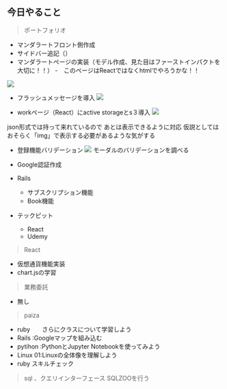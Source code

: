 ## 今日やること
> ポートフォリオ

 - マンダラートフロント側作成
 - サイドバー追記（）
  - マンダラートページの実装（モデル作成、見た目はファーストインパクトを大切に！！）
  -　このページはReactではなくhtmlでやろうかな！！


![](https://gyazo.com/390ccc051a7eb9fad70347fc8e826a43/raw)





 - フラッシュメッセージを導入
![](https://gyazo.com/258997d060ea95ea1a8a890b9e5173c1/raw)
 
 
 - workページ（React）にactive storageとs３導入
 ![](https://gyazo.com/7f76c1223c8428b19189ca4f00c74acd/raw)
 
 json形式では持って来れているので
 あとは表示できるように対応
 仮説としてはおそらく「img」で表示する必要があるような気がする
 

 
 - 登録機能バリデーション
 ![](https://gyazo.com/23bb402c7a7c5ab93107927fe1748c63/raw)
 モーダルのバリデーションを調べる
 
 - Google認証作成





- Rails
  - サブスクリプション機能
  - Book機能


- テックピット
  - React
  - Udemy
  
> React
 - 仮想通貨機能実装
 - chart.jsの学習


> 業務委託
- 無し


> paiza
- ruby　　さらにクラスについて学習しよう
- Rails :Googleマップを組み込む
- pytihon :PythonとJupyter Notebookを使ってみよう
- Linux 01:Linuxの全体像を理解しよう
- ruby スキルチェック



> sql 、クエリインターフェース
SQLZOOを行う
